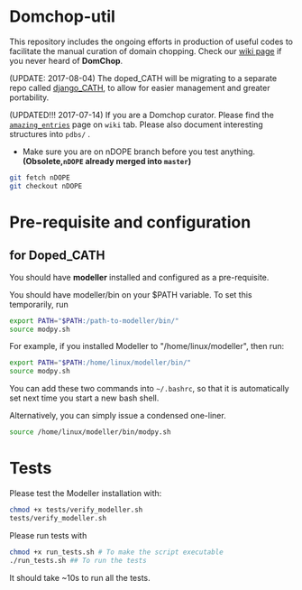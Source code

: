 # Domchop-util
 This repository includes the ongoing efforts in production of useful codes to facilitate the manual curation of domain chopping. Check our [wiki page](https://github.com/CATH-summer-2017/domchop/wiki) if you never heard of **DomChop**.
 
(UPDATE: 2017-08-04) The doped_CATH will be migrating to a separate repo called [django_CATH](https://github.com/CATH-summer-2017/django_CATH), to allow for easier management and greater portability. 

(UPDATED!!! 2017-07-14) If you are a Domchop curator. Please find the [`amazing_entries`](https://github.com/CATH-summer-2017/domchop/wiki/amazing_entries) page on `wiki` tab. Please also document interesting structures into `pdbs/` .



* Make sure you are on nDOPE branch before you test anything. **(Obsolete,`nDOPE` already merged into `master`)**


```sh
git fetch nDOPE
git checkout nDOPE
```


# Pre-requisite and configuration
**for Doped_CATH** 
-----
You should have **modeller** installed and configured as a pre-requisite. 

You should have modeller/bin on your $PATH variable. To set this temporarily, run 

```sh
export PATH="$PATH:/path-to-modeller/bin/"
source modpy.sh
```

For example, if you installed Modeller to "/home/linux/modeller", then run:

```sh
export PATH="$PATH:/home/linux/modeller/bin/"
source modpy.sh
```

You can add these two commands into `~/.bashrc`, so that it is automatically set next time you start a new bash shell.

Alternatively, you can simply issue a condensed one-liner.
```sh
source /home/linux/modeller/bin/modpy.sh 
```

# Tests

Please test the Modeller installation with:
```sh
chmod +x tests/verify_modeller.sh
tests/verify_modeller.sh
```

Please run tests with 

```bash
chmod +x run_tests.sh # To make the script executable
./run_tests.sh ## To run the tests
```

It should take ~10s to run all the tests.

